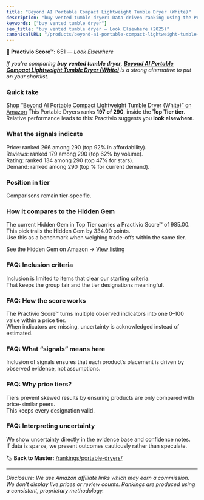 ```yaml
---
title: "Beyond AI Portable Compact Lightweight Tumble Dryer (White)"
description: "buy vented tumble dryer: Data-driven ranking using the Practivio Score™. Positioned by quality, value, demand, findability, momentum."
keywords: ["buy vented tumble dryer"]
seo_title: "buy vented tumble dryer — Look Elsewhere (2025)"
canonicalURL: "/products/beyond-ai-portable-compact-lightweight-tumble-dryer-white-B0CYDZLZ6Y/"
---
```


**🚫 Practivio Score™:** 651 — _Look Elsewhere_


*If you're comparing **buy vented tumble dryer**, **[Beyond AI Portable Compact Lightweight Tumble Dryer (White)](https://www.amazon.com/dp/B0CYDZLZ6Y?tag=practivio-20)** is a strong alternative to put on your shortlist.*
### Quick take
[Shop “Beyond AI Portable Compact Lightweight Tumble Dryer (White)” on Amazon](https://www.amazon.com/dp/B0CYDZLZ6Y?tag=practivio-20)
This Portable Dryers ranks **197 of 290**, inside the **Top Tier tier**.  
Relative performance leads to this: Practivio suggests you **look elsewhere**.

### What the signals indicate
Price: ranked 266 among 290 (top 92% in affordability).  
Reviews: ranked 179 among 290 (top 62% by volume).  
Rating: ranked 134 among 290 (top 47% for stars).  
Demand: ranked  among 290 (top % for current demand).

### Position in tier
Comparisons remain tier-specific.

### How it compares to the Hidden Gem
The current Hidden Gem in Top Tier carries a Practivio Score™ of 985.00.  
This pick trails the Hidden Gem by 334.00 points.  
Use this as a benchmark when weighing trade-offs within the same tier.  

See the Hidden Gem on Amazon → [View listing](https://www.amazon.com/dp/B0799Q45TT?tag=practivio-20)

### FAQ: Inclusion criteria
Inclusion is limited to items that clear our starting criteria.  
That keeps the group fair and the tier designations meaningful.

### FAQ: How the score works
The Practivio Score™ turns multiple observed indicators into one 0–100 value within a price tier.  
When indicators are missing, uncertainty is acknowledged instead of estimated.

### FAQ: What “signals” means here
Inclusion of signals ensures that each product’s placement is driven by observed evidence, not assumptions.

### FAQ: Why price tiers?
Tiers prevent skewed results by ensuring products are only compared with price-similar peers.  
This keeps every designation valid.

### FAQ: Interpreting uncertainty
We show uncertainty directly in the evidence base and confidence notes.  
If data is sparse, we present outcomes cautiously rather than speculate.


🏷️ **Back to Master:** [/rankings/portable-dryers/](/rankings/portable-dryers/)

---
_Disclosure: We use Amazon affiliate links which may earn a commission. We don’t display live prices or review counts. Rankings are produced using a consistent, proprietary methodology._
